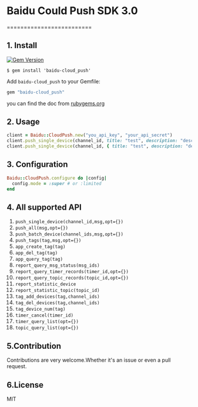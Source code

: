 # Baidu Could Push SDK 3.0
=========================

## 1. Install
[![Gem Version](https://badge.fury.io/rb/baidu-cloud_push.svg)](http://badge.fury.io/rb/baidu-cloud_push)

    $ gem install 'baidu-cloud_push'

Add `baidu-cloud_push` to your Gemfile:

```ruby
gem "baidu-cloud_push"
```

you can find the doc from [rubygems.org](https://rubygems.org/gems/baidu-cloud_push)

## 2. Usage

```ruby
client = Baidu::CloudPush.new("you_api_key", "your_api_secret")
client.push_single_device(channel_id, title: "test", description: "desc")
client.push_single_device(channel_id, { title: "test", description: "desc" }, msg_type: 1)
```

## 3. Configuration

```ruby
Baidu::CloudPush.configure do |config|
  config.mode = :super # or :limited
end
```

## 4. All supported API
1. `push_single_device(channel_id,msg,opt={})`
2. `push_all(msg,opt={})`
3. `push_batch_device(channel_ids,msg,opt={})`
4. `push_tags(tag,msg,opt={})`
5. `app_create_tag(tag)`
6. `app_del_tag(tag)`
7. `app_query_tag(tag)`
8. `report_query_msg_status(msg_ids)`
9. `report_query_timer_records(timer_id,opt={})`
10. `report_query_topic_records(topic_id,opt={})`
11. `report_statistic_device`
12. `report_statistic_topic(topic_id)`
13. `tag_add_devices(tag,channel_ids)`
14. `tag_del_devices(tag,channel_ids)`
15. `tag_device_num(tag)`
16. `timer_cancel(timer_id)`
17. `timer_query_list(opt={})`
18. `topic_query_list(opt={})`

## 5.Contribution
Contributions are very welcome.Whether it's an issue or even a pull request.

## 6.License
MIT
